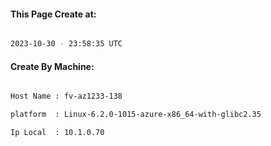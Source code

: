
   
#### This Page Create at:

```bash

2023-10-30 - 23:58:35 UTC

```

#### Create By Machine:

```bash

Host Name : fv-az1233-138

platform  : Linux-6.2.0-1015-azure-x86_64-with-glibc2.35

Ip Local  : 10.1.0.70

```

